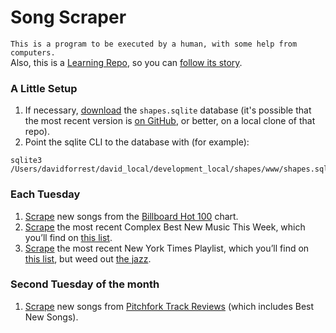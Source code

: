 # Song Scraper

`This is a program to be executed by a human, with some help from computers.`  
Also, this is a [Learning Repo](https://github.com/davidforrest/A-Learning-Repo), so you can [follow its story](https://github.com/davidforrest/devJournal/blob/main/2020-05-03-2-resuscitating-the-chart-scrapers.md).


### A Little Setup
1. If necessary, [download](http://jkafader1.fnf.archive.org/shapes.sqlite) the `shapes.sqlite` database (it's possible that the most recent version is [on GitHub](https://github.com/jkafader/shapes/blob/master/www/shapes.sqlite), or better, on a local clone of that repo).
1. Point the sqlite CLI to the database with (for example):
```
sqlite3 /Users/davidforrest/david_local/development_local/shapes/www/shapes.sqlite
```


### Each Tuesday

1. [Scrape](https://github.com/davidforrest/Song-Scraper/blob/master/billboard.js) new songs from the [Billboard Hot 100](https://www.billboard.com/charts/hot-100) chart.
1. [Scrape](https://github.com/davidforrest/Song-Scraper/blob/master/complex.js) the most recent Complex Best New Music This Week, which you’ll find on [this list](https://www.complex.com/music/cat/lists).
1. [Scrape]() the most recent New York Times Playlist, which you’ll find on [this list](https://www.nytimes.com/column/playlist), but weed out [the jazz](https://github.com/davidforrest/Song-Scraper/blob/master/steps/2020-05-12-1-new-music-tuesday.md#the-new-york-times-playlist).


### Second Tuesday of the month

1. [Scrape](https://github.com/davidforrest/Song-Scraper/blob/master/pitchfork.js) new songs from [Pitchfork Track Reviews](https://pitchfork.com/reviews/tracks/) (which includes Best New Songs).
